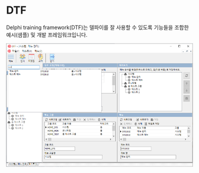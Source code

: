 # DTF

Delphi training framework(DTF)는 델파이를 잘 사용할 수 있도록 기능들을 조합한 예시(샘플) 및 개발 프레임워크입니다.

![MDIClient](./Docs/Images/DTFClient.png)
